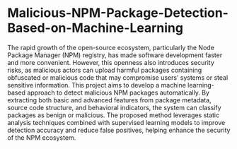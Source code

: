 # Malicious-NPM-Package-Detection-Based-on-Machine-Learning
The rapid growth of the open-source ecosystem, particularly the Node Package Manager (NPM) registry, has made software development faster and more convenient. However, this openness also introduces security risks, as malicious actors can upload harmful packages containing obfuscated or malicious code that may compromise users’ systems or steal sensitive information. This project aims to develop a machine learning-based approach to detect malicious NPM packages automatically. By extracting both basic and advanced features from package metadata, source code structure, and behavioral indicators, the system can classify packages as benign or malicious. The proposed method leverages static analysis techniques combined with supervised learning models to improve detection accuracy and reduce false positives, helping enhance the security of the NPM ecosystem.
